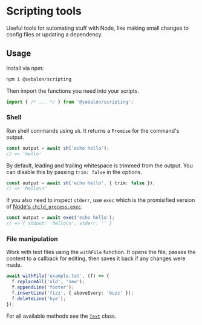 # Scripting tools

Useful tools for automating stuff with Node, like making small changes to config files or updating a dependency.

## Usage

Install via npm:

```sh
npm i @sebalon/scripting
```

Then import the functions you need into your scripts.

```ts
import { /* ... */ } from '@sebalon/scripting';
```

### Shell

Run shell commands using `sh`. It returns a `Promise` for the command's output.

```ts
const output = await sh('echo hello');
// => 'hello'
```

By default, leading and trailing whitespace is trimmed from the output. You can disable this by passing `trim: false` in the options.

```ts
const output = await sh('echo hello', { trim: false });
// => 'hello\n'
```

If you also need to inspect `stderr`, use `exec` which is the promisified version of [Node's `child_process.exec`](https://nodejs.org/api/child_process.html#child_processexeccommand-options-callback).

```ts
const output = await exec('echo hello');
// => { stdout: 'hello\n', stderr: '' }
```

### File manipulation

Work with text files using the `withFile` function. It opens the file, passes the content to a callback for editing, then saves it back if any changes were made.

```ts
await withFile('example.txt', (f) => {
  f.replaceAll('old', 'new');
  f.appendLine('footer');
  f.insertLine('fizz', { aboveEvery: 'buzz' });
  f.deleteLine('bye');
});
```

For all available methods see the [`Text`](src/text.ts) class.
